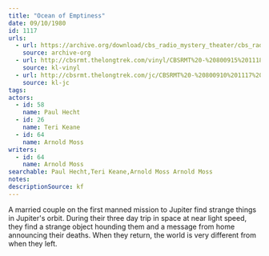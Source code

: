 ```yaml
---
title: "Ocean of Emptiness"
date: 09/10/1980
id: 1117
urls: 
  - url: https://archive.org/download/cbs_radio_mystery_theater/cbs_radio_mystery_theater-1101-1150.zip/cbs_radio_mystery_theater-1101-1150%2Fcbsrmt_1117_ocean_of_emptiness.mp3
    source: archive-org
  - url: http://cbsrmt.thelongtrek.com/vinyl/CBSRMT%20-%20800915%201118%20Number%20One_afrts.mp3
    source: kl-vinyl
  - url: http://cbsrmt.thelongtrek.com/jc/CBSRMT%20-%20800910%201117%20Ocean%20of%20Emptiness%20vbr%20jt_jc.mp3
    source: kl-jc
tags: 
actors:  
  - id: 58
    name: Paul Hecht  
  - id: 26
    name: Teri Keane  
  - id: 64
    name: Arnold Moss
writers:  
  - id: 64
    name: Arnold Moss
searchable: Paul Hecht,Teri Keane,Arnold Moss Arnold Moss
notes: 
descriptionSource: kf
---
```

A married couple on the first manned mission to Jupiter find strange things in Jupiter's orbit. During their three day trip in space at near light speed, they find a strange object hounding them and a message from home announcing their deaths. When they return, the world is very different from when they left.